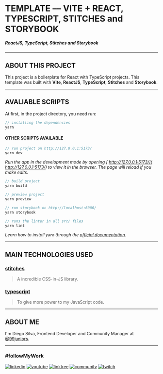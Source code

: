 # TEMPLATE –– VITE + REACT, TYPESCRIPT, STITCHES and STORYBOOK

##### ReactJS, TypeScript, Stitches and Storybook

---

## ABOUT THIS PROJECT

This project is a boilerplate for React with TypeScript projects. This template was built with **Vite**, **ReactJS**, **TypeScript**, **Stitches** and **Storybook**.

---

## AVALIABLE SCRIPTS

At first, in the project directory, you need run:

```jsx
// installing the dependencies
yarn
```

#### OTHER SCRIPTS AVAILABLE

```jsx
// run project on http://127.0.0.1:5173/
yarn dev
```

_Run the app in the development mode by opening [ http://127.0.0.1:5173/]( http://127.0.0.1:5173/) to view it in the browser. The page will reload if you make edits._

```jsx
// build project
yarn build
```

```jsx
// preview project
yarn preview
```

```jsx
// run storybook on http://localhost:6006/
yarn storybook
```

```jsx
// runs the linter in all src/ files
yarn lint
```

_Learn how to install `yarn` through the [official documentation](https://yarnpkg.com/pt-BR/docs/install)._

---

## MAIN TECHNOLOGIES USED

### [stitches](https://stitches.dev/)
> A incredible CSS-in-JS library.

### [typescript](https://www.typescriptlang.org/)
> To give more power to my JavaScript code.

---

## ABOUT ME

I'm Diego Silva, Frontend Developer and Community Manager at [@99juniors](https://github.com/99juniors).

---

### #followMyWork

[![linkedin](https://img.shields.io/badge/linkedin-@diegosilvatech-0e76a8?style=for-the-badge&logo=linkedin&logoColor=%230e76a8)](https://linkedin.com/in/diegosilvatech)
[![youtube](https://img.shields.io/badge/youtube-@diegosilvatech-cc0000?style=for-the-badge&logo=youtube&logoColor=%23cc0000)](https://www.youtube.com/channel/UCECVV8ODiaQtur7EyS73i1g/videos)
[![linktree](https://img.shields.io/badge/linktree-@diegosilvatech-11c76f?style=for-the-badge&logo=linktree)](https://linktr.ee/diegosilvatech)
[![community](https://img.shields.io/badge/community-@99juniors-5865f2?style=for-the-badge&logo=discord&logoColor=%235865f2)](https://discord.com/invite/P5YmPENeqd)
[![twitch](https://img.shields.io/badge/twitch-@diegosilvatech-6441a5?style=for-the-badge&logo=twitch)](https://www.twitch.tv/diegosilvatech)